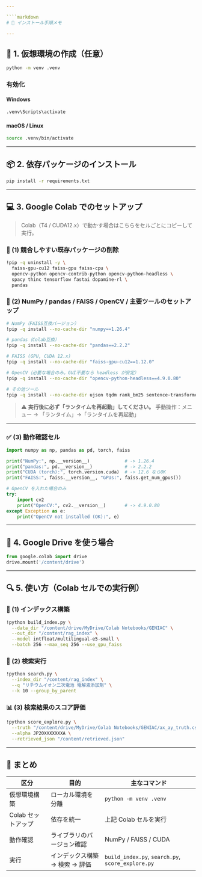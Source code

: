 ```yaml
---

````markdown
# 🚀 インストール手順メモ

---
```


## 🧩 1. 仮想環境の作成（任意）

```bash
python -m venv .venv
````

### 有効化

#### Windows

```bash
.venv\Scripts\activate
```

#### macOS / Linux

```bash
source .venv/bin/activate
```

---

## 📦 2. 依存パッケージのインストール

```bash
pip install -r requirements.txt
```

---

## 💻 3. Google Colab でのセットアップ

> Colab（T4 / CUDA12.x）で動かす場合はこちらをセルごとにコピーして実行。

### 🧹 (1) 競合しやすい既存パッケージの削除

```bash
!pip -q uninstall -y \
  faiss-gpu-cu12 faiss-gpu faiss-cpu \
  opencv-python opencv-contrib-python opencv-python-headless \
  spacy thinc tensorflow fastai dopamine-rl \
  pandas
```

### 🧱 (2) NumPy / pandas / FAISS / OpenCV / 主要ツールのセットアップ

```bash
# NumPy（FAISS互換バージョン）
!pip -q install --no-cache-dir "numpy==1.26.4"

# pandas（Colab互換）
!pip -q install --no-cache-dir "pandas==2.2.2"

# FAISS (GPU, CUDA 12.x)
!pip -q install --no-cache-dir "faiss-gpu-cu12==1.12.0"

# OpenCV（必要な場合のみ。GUI不要なら headless が安定）
!pip -q install --no-cache-dir "opencv-python-headless==4.9.0.80"

# その他ツール
!pip -q install --no-cache-dir ujson tqdm rank_bm25 sentence-transformers
```

> ⚠️ **実行後に必ず「ランタイムを再起動」してください。**
> 手動操作：メニュー → 「ランタイム」→「ランタイムを再起動」

---

### ✅ (3) 動作確認セル

```python
import numpy as np, pandas as pd, torch, faiss

print("NumPy:", np.__version__)             # -> 1.26.4
print("pandas:", pd.__version__)            # -> 2.2.2
print("CUDA (torch):", torch.version.cuda)  # -> 12.6 ならOK
print("FAISS:", faiss.__version__, "GPUs:", faiss.get_num_gpus())

# OpenCV を入れた場合のみ
try:
    import cv2
    print("OpenCV:", cv2.__version__)       # -> 4.9.0.80
except Exception as e:
    print("OpenCV not installed (OK):", e)
```

---

## 📂 4. Google Drive を使う場合

```python
from google.colab import drive
drive.mount('/content/drive')
```

---

## 🔍 5. 使い方（Colab セルでの実行例）

### 📘 (1) インデックス構築

```bash
!python build_index.py \
  --data_dir "/content/drive/MyDrive/Colab Notebooks/GENIAC" \
  --out_dir "/content/rag_index" \
  --model intfloat/multilingual-e5-small \
  --batch 256 --max_seq 256 --use_gpu_faiss
```

### 🔎 (2) 検索実行

```bash
!python search.py \
  --index_dir "/content/rag_index" \
  --q "リチウムイオン二次電池 電解液添加剤" \
  --k 10 --group_by_parent
```

### 📊 (3) 検索結果のスコア評価

```bash
!python score_explore.py \
  --truth "/content/drive/MyDrive/Colab Notebooks/GENIAC/ax_ay_truth.csv" \
  --alpha JP20XXXXXXXA \
  --retrieved_json "/content/retrieved.json"
```

---

## 🧾 まとめ

| 区分           | 目的                 | 主なコマンド                                            |
| ------------ | ------------------ | ------------------------------------------------- |
| 仮想環境構築       | ローカル環境を分離          | `python -m venv .venv`                            |
| Colab セットアップ | 依存を統一              | 上記 Colab セルを実行                                    |
| 動作確認         | ライブラリのバージョン確認      | NumPy / FAISS / CUDA                              |
| 実行           | インデックス構築 → 検索 → 評価 | `build_index.py`, `search.py`, `score_explore.py` |

```